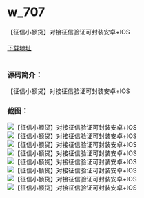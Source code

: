 # w_707
【征信小额贷】对接征信验证可封装安卓+IOS
<br/></br>
[下载地址](https://www.uuid2.com/707.html "下载地址")
<br/></br>
<h3>源码简介：</h3>
<p>【征信小额贷】对接征信验证可封装安卓+IOS<p>
<h3>截图：</h3>
<img src="https://www.uuid2.com/wp-content/uploads/img/202105/04f5853607.jpg" alt="【征信小额贷】对接征信验证可封装安卓+IOS"><img src="https://www.uuid2.com/wp-content/uploads/img/202105/4d369e2298.jpg" alt="【征信小额贷】对接征信验证可封装安卓+IOS"><img src="https://www.uuid2.com/wp-content/uploads/img/202105/45834d8466.jpg" alt="【征信小额贷】对接征信验证可封装安卓+IOS"><img src="https://www.uuid2.com/wp-content/uploads/img/202110/e6d319b194.png" alt="【征信小额贷】对接征信验证可封装安卓+IOS"><img src="https://www.uuid2.com/wp-content/uploads/img/202110/5220096453.png" alt="【征信小额贷】对接征信验证可封装安卓+IOS"><img src="https://www.uuid2.com/wp-content/uploads/img/202105/1bab916197.png" alt="【征信小额贷】对接征信验证可封装安卓+IOS"><img src="https://www.uuid2.com/wp-content/uploads/img/202105/c338cb6939.jpg" alt="【征信小额贷】对接征信验证可封装安卓+IOS"><img src="https://www.uuid2.com/wp-content/uploads/img/202105/0b178b8332.png" alt="【征信小额贷】对接征信验证可封装安卓+IOS">
